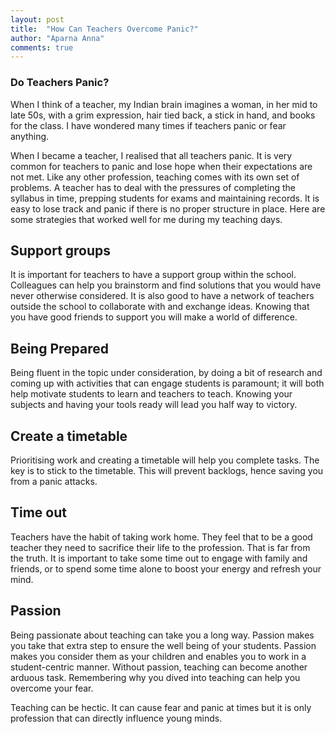 ```yaml
---
layout: post
title:  "How Can Teachers Overcome Panic?"
author: "Aparna Anna"
comments: true
---
```

### Do Teachers Panic?

When I think of a teacher, my Indian brain imagines a woman, in her mid to late 50s, with a grim expression, hair tied back, a stick in hand, and books for the class. I have wondered many times if teachers panic or fear anything.

When I became a teacher, I realised that all teachers panic. It is very common for teachers to panic and lose hope when their expectations are not met. Like any other profession, teaching comes with its own set of problems. A teacher has to deal with the pressures of completing the syllabus in time, prepping students for exams and maintaining records. It is easy to lose track and panic if there is no proper structure in place. Here are some strategies that worked well for me during my teaching days. 

## Support groups
It is important for teachers to have a support group within the school. Colleagues can help you brainstorm and find solutions that you would have never otherwise considered. It is also good to have a network of teachers outside the school to collaborate with and exchange ideas. Knowing that you have good friends to support you will make a world of difference. 

## Being Prepared
Being fluent in the topic under consideration, by doing a bit of research and coming up with activities that can engage students is paramount; it will both help motivate students to learn and teachers to teach. Knowing your subjects and having your tools ready will lead you half way to victory. 

## Create a timetable
Prioritising work and creating a timetable will help you complete tasks. The key is to stick to the timetable. This will prevent backlogs, hence saving you from a panic attacks. 

## Time out
Teachers have the habit of taking work home. They feel that to be a good teacher they need to sacrifice their life to the profession. That is far from the truth. It is important to take some time out to engage with family and friends, or to spend some time alone to boost your energy and refresh your mind. 

## Passion
Being passionate about teaching can take you a long way. Passion makes you take that extra step to ensure the well being of your students. Passion makes you consider them as your children and enables you to work in a student-centric manner. Without passion, teaching can become another arduous task. Remembering why you dived into teaching can help you overcome your fear. 

Teaching can be hectic. It can cause fear and panic at times but it is only profession that can directly influence young minds. 
